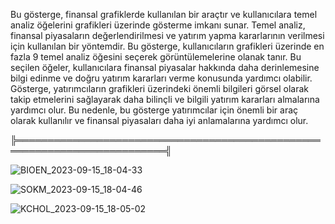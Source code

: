 Bu gösterge, finansal grafiklerde kullanılan bir araçtır ve kullanıcılara temel analiz öğelerini grafikleri üzerinde gösterme imkanı sunar. Temel analiz, finansal piyasaların değerlendirilmesi ve yatırım yapma kararlarının verilmesi için kullanılan bir yöntemdir. Bu gösterge, kullanıcıların grafikleri üzerinde en fazla 9 temel analiz öğesini seçerek görüntülemelerine olanak tanır. Bu seçilen öğeler, kullanıcılara finansal piyasalar hakkında daha derinlemesine bilgi edinme ve doğru yatırım kararları verme konusunda yardımcı olabilir. Gösterge, yatırımcıların grafikleri üzerindeki önemli bilgileri görsel olarak takip etmelerini sağlayarak daha bilinçli ve bilgili yatırım kararları almalarına yardımcı olur. Bu nedenle, bu gösterge yatırımcılar için önemli bir araç olarak kullanılır ve finansal piyasaları daha iyi anlamalarına yardımcı olur.

╠══════════════════════════════════════════════════════════════════════════╣

![BIOEN_2023-09-15_18-04-33](https://github.com/zentoliyan/Pinescript-Indicator-Financial-On-Charts-TurkishVersion/assets/60288122/3ac05013-c6da-413e-bdf2-5a2c7354fa7f)

![SOKM_2023-09-15_18-04-46](https://github.com/zentoliyan/Pinescript-Indicator-Financial-On-Charts-TurkishVersion/assets/60288122/d4fde0f0-d481-490c-b54c-ab692c2e6375)

![KCHOL_2023-09-15_18-05-02](https://github.com/zentoliyan/Pinescript-Indicator-Financial-On-Charts-TurkishVersion/assets/60288122/b1e8ce48-bdd9-4d11-b3b8-8336973d5744)
